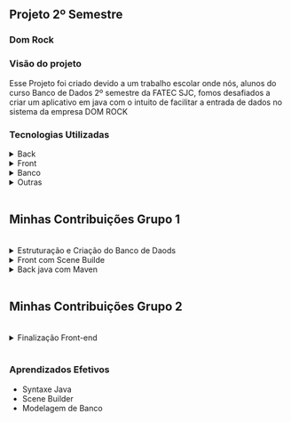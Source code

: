 <h2>Projeto 2º Semestre</h2>
<h3>Dom Rock</h3>

<h3>Visão do projeto</h3>

<p>
    Esse Projeto foi criado devido a um trabalho escolar onde nós, alunos do curso Banco de Dados 2º semestre da FATEC SJC, fomos desafiados a criar um aplicativo em java com o intuito de facilitar a entrada de dados no sistema da empresa DOM ROCK
</p>

<h3>Tecnologias Utilizadas</h3>

<details>
    <summary>Back</summary>
    <br>

- [Java](https://www.java.com/pt-BR/)
- [Maven](https://maven.apache.org/)

</details>

<details>
    <summary>Front</summary>
    <br>

- [Scene Builder](https://gluonhq.com/products/scene-builder/)

</details>

<details>
    <summary>Banco</summary>
    <br>

- [MySQL](https://www.mysql.com/)
</details>


<details>
    <summary>Outras</summary>
    <br>

- [GitHub](https://github.com/)
- [Git](https://github.com/)
- [Discord](https://discord.com/)
</details>

<br>


<h2>Minhas Contribuições Grupo 1</h2>
<br>

<details>
    <summary>Estruturação e Criação do Banco de Daods</summary>

Nesse semestre nos foi introduzido como modelar um banco de dados e eu fiquei responsavel pela criação do nosso

<p align="center">
    <img src="https://github.com/AugustoTSantos/PortifolioApis/blob/main/2Semestre/imagens/bd.png">
</p>

</details>

<details>
    <summary>Front com Scene Builde </summary>

Um dos requisitos para esse semestre era uma interface para a aplicação eu comecei a fazer usando scene builder.

<p align="center">
    <img src="https://github.com/AugustoTSantos/PortifolioApis/blob/main/2Semestre/imagens/bd.png">
</p>

</details>

<details>
    <summary>Back java com Maven</summary>

Outra coisa introduzida nesse semestre foi java e o inicio de POO, escrevi e estruturei o código.

<p align="center">
    <img src="https://github.com/AugustoTSantos/PortifolioApis/blob/main/2Semestre/imagens/back.png">
</p>

</details>

<br>

<h2>Minhas Contribuições Grupo 2</h2>
<br>

<details>
    <summary>Finalização Front-end</summary>

No meu segundo grupo outra ferramenta estava sendo usada para o front-end como ela era parecida com scene builder me adaptei facil e fiz os toques finais em como ficou a aplicação

<a>[Imagens do Front](https://github.com/DatatechOffice/datatech_api/tree/main/Wireframes)</a>

</details>

<br>


<h3>Aprendizados Efetivos</h3>

* Syntaxe Java
* Scene Builder
* Modelagem de Banco
